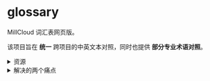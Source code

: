 # glossary

MillCloud 词汇表网页版。

该项目旨在 **统一** 跨项目的中英文本对照，同时也提供 **部分专业术语对照**。

<details>
<summary>资源</summary>

- [GitHub Pages](https://millcloud.github.io/glossary/)
- [Gitee Pages](https://millcloud.gitee.io/glossary/)
- [GitHub Pages Repo](https://github.com/MillCloud/glossary/)
- [Gitee Pages Repo](https://gitee.com/MillCloud/glossary/)
- [GitHub Data Repo](https://github.com/MillCloud/glossary-json/)
- [Gitee Data Repo](https://gitee.com/MillCloud/glossary-json/)

</details>

<details>
<summary>解决的两个痛点</summary>

- 同一个含义的中文文本，出现在不同项目内时，可能会被翻译成不同的英文文本，比如 `分店` 可能会出现 `branch` 和 `store` 两种翻译。这种情况导致了在不同项目间频繁流动的开发者需要花额外的时间去了解文本含义。
- 此外，某些专业术语难以理解或翻译，往往会使开发者困惑，比如 `vendor` 或 `chunk`。

</details>
